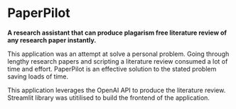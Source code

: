 # PaperPilot
__A research assistant that can produce plagarism free literature review of any research paper instantly.__

This application was an attempt at solve a personal problem. Going through lengthy research papers and scripting a literature review consumed a lot of time and effort. PaperPilot is an effective solution to the stated problem saving loads of time.


This application leverages the OpenAI API to produce the literature review. Streamlit library was utitilised to build the frontend of the application.
